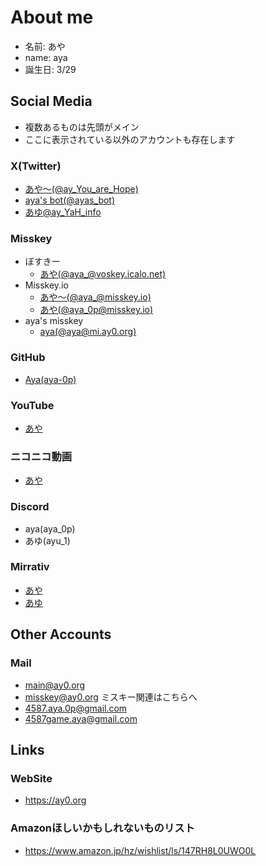 <!-- title About me -->
<!-- update 2024-03-26 10:30 -->

# About me

- 名前: あや
- name: aya
- 誕生日: 3/29

## Social Media

- 複数あるものは先頭がメイン
- ここに表示されている以外のアカウントも存在します

### X(Twitter)

- [あや～(@ay_You_are_Hope)](https://twitter.com/aya_you_are_hope)
- [aya's bot(@ayas_bot)](https://twitter.com/ayas_bot)
- [あゆ@ay_YaH_info](https://twitter.com/ay_YaH_info)

### Misskey

- ぼすきー
  - [あや(@aya\_@voskey.icalo.net)](https://voskey.icalo.net/@aya_)
- Misskey.io
  - [あや～(@aya\_@misskey.io)](https://misskey.io/@aya_)
  - [あや(@aya_0p@misskey.io)](https://misskey.io/@aya_0p)
- aya's misskey
  - [aya(@aya@mi.ay0.org)](https://mi.ay0.org/@aya)

### GitHub

- [Aya(aya-0p)](https://github.com/aya-0p)

### YouTube

- [あや](https://www.youtube.com/channel/UC5musEOBJXLA36RD7qV1xEA)

### ニコニコ動画

- [あや](https://www.nicovideo.jp/user/46548269)

### Discord

- aya(aya_0p)
- あゆ(ayu_1)

### Mirrativ

- [あや](https://mirrativ.com/user/104197174)
- [あゆ](https://mirrativ.com/user/105837624)

## Other Accounts

### Mail

- <main@ay0.org>
- <misskey@ay0.org> ミスキー関連はこちらへ
- <4587.aya.0p@gmail.com>
- <4587game.aya@gmail.com>

## Links

### WebSite

- <https://ay0.org>

### Amazonほしいかもしれないものリスト

- <https://www.amazon.jp/hz/wishlist/ls/147RH8L0UWO0L>
